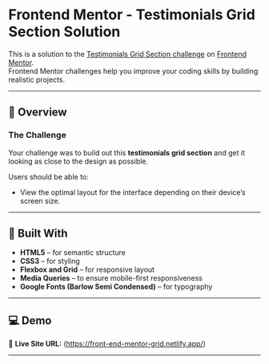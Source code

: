 # Frontend Mentor - Testimonials Grid Section Solution

This is a solution to the [Testimonials Grid Section challenge](https://www.frontendmentor.io/challenges/testimonials-grid-section-Nnw6J7Un7) on [Frontend Mentor](https://www.frontendmentor.io).  
Frontend Mentor challenges help you improve your coding skills by building realistic projects.  

---

## 🧠 Overview

### The Challenge
Your challenge was to build out this **testimonials grid section** and get it looking as close to the design as possible.

Users should be able to:
- View the optimal layout for the interface depending on their device’s screen size.

---

## 🧩 Built With

- **HTML5** – for semantic structure  
- **CSS3** – for styling  
- **Flexbox and Grid** – for responsive layout  
- **Media Queries** – to ensure mobile-first responsiveness  
- **Google Fonts (Barlow Semi Condensed)** – for typography  

---

## 💻 Demo

🔗 **Live Site URL:** (https://front-end-mentor-grid.netlify.app/)

---

